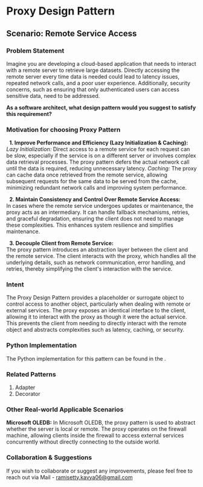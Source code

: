 # Proxy Design Pattern

## Scenario: Remote Service Access

### Problem Statement
Imagine you are developing a cloud-based application that needs to interact with a remote server to retrieve large datasets. Directly accessing the remote server every time data is needed could lead to latency issues, repeated network calls, and a poor user experience. Additionally, security concerns, such as ensuring that only authenticated users can access sensitive data, need to be addressed. <br>

**As a software architect, what design pattern would you suggest to satisfy this requirement?**

### Motivation for choosing Proxy Pattern

&nbsp; **1. Improve Performance and Efficiency (Lazy Initialization & Caching):** <br>
_Lazy Initialization:_ Direct access to a remote service for each request can be slow, especially if the service is on a different server or involves complex data retrieval processes. The proxy pattern defers the actual network call until the data is required, reducing unnecessary latency.
_Caching:_ The proxy can cache data once retrieved from the remote service, allowing subsequent requests for the same data to be served from the cache, minimizing redundant network calls and improving system performance. <br>

&nbsp; **2. Maintain Consistency and Control Over Remote Service Access:**  <br>
In cases where the remote service undergoes updates or maintenance, the proxy acts as an intermediary. It can handle fallback mechanisms, retries, and graceful degradation, ensuring the client does not need to manage these complexities. This enhances system resilience and simplifies maintenance. <br>

&nbsp; **3. Decouple Client from Remote Service:** <br>
The proxy pattern introduces an abstraction layer between the client and the remote service. The client interacts with the proxy, which handles all the underlying details, such as network communication, error handling, and retries, thereby simplifying the client's interaction with the service.<br>

### Intent
The Proxy Design Pattern provides a placeholder or surrogate object to control access to another object, particularly when dealing with remote or external services. The proxy exposes an identical interface to the client, allowing it to interact with the proxy as though it were the actual service. This prevents the client from needing to directly interact with the remote object and abstracts complexities such as latency, caching, or security.

### Python Implementation
The Python implementation for this pattern can be found in the []().

### Related Patterns
1. Adapter <br>
2. Decorator <br>

### Other Real-world Applicable Scenarios

**Microsoft OLEDB:** In Microsoft OLEDB, the proxy pattern is used to abstract whether the server is local or remote. The proxy operates on the firewall machine, allowing clients inside the firewall to access external services concurrently without directly connecting to the outside world. <br>

### Collaboration & Suggestions 
If you wish to collaborate or suggest any improvements, please feel free to reach out via Mail - ramisetty.kavya06@gmail.com
